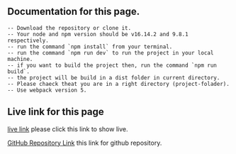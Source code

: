 ## Documentation for this page.

    -- Download the repository or clone it.
    -- Your node and npm version should be v16.14.2 and 9.8.1 respectively.
    -- run the command `npm install` from your terminal.
    -- run the command `npm run dev` to run the project in your local machine.
    -- if you want to build the project then, run the command `npm run build`.
    -- the project will be build in a dist folder in current directory.
    -- Please chaeck theat you are in a right directory (project-folader).
    -- Use webpack version 5.

## Live link for this page

[live link](https://figmadesign01.netlify.app/) please click this link to show live.

[GitHub Repository Link](https://github.com/masud001/task01) this link for github repository.
